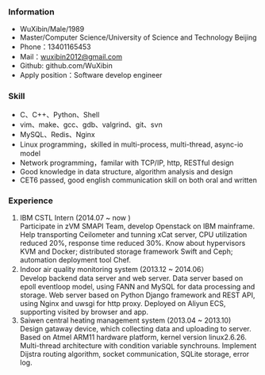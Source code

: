 ### Information

 - WuXibin/Male/1989 
 - Master/Computer Science/University of Science and Technology Beijing 
 - Phone：13401165453
 - Mail：wuxibin2012@gmail.com
 - Github: github.com/WuXibin
 - Apply position：Software develop engineer

### Skill

- C、C++、Python、Shell
- vim、make、gcc、gdb、valgrind、git、svn
- MySQL、Redis、Nginx
- Linux programming，skilled in multi-process, multi-thread, async-io model
- Network programming，familar with TCP/IP, http, RESTful design
- Good knowledge in data structure, algorithm analysis and design
- CET6 passed, good english communication skill on both oral and written

### Experience
1. IBM CSTL Intern (2014.07 ~ now )  
Participate in zVM SMAPI Team, develop Openstack on IBM mainframe. Help transporting Ceilometer and tunning xCat server, CPU utilization reduced 20%, response time reduced 30%. Know about hypervisors  KVM and Docker; distributed storage framework Swift and Ceph; automation deployment tool Chef.  
2. Indoor air quality monitoring system (2013.12 ~ 2014.06）  
Develop backend data server and web server. Data server based on epoll eventloop model, using FANN and MySQL for data processing and storage. Web server based on Python Django framework and REST API, using Nginx and uwsgi for http proxy. Deployed on Aliyun ECS, supporting visited by browser and app.    
3. Saiwen central heating management system (2013.04 ~ 2013.10)  
Design gataway device, which collecting data and uploading to server. Based on Atmel ARM11 hardware platform, kernel version linux2.6.26. Multi-thread architecture with condition variable synchrouns. Implement Dijstra routing algorithm, socket communication, SQLite storage, error log.
